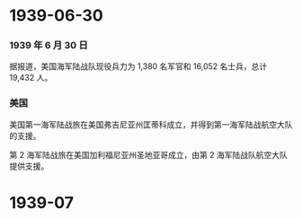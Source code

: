 # 1939-06-30

### 1939 年 6 月 30 日

据报道，美国海军陆战队现役兵力为 1,380 名军官和 16,052 名士兵，总计
19,432 人。

### 美国

美国第一海军陆战旅在美国弗吉尼亚州匡蒂科成立，并得到第一海军陆战航空大队的支援。

第 2 海军陆战旅在美国加利福尼亚州圣地亚哥成立，由第 2
海军陆战队航空大队提供支援。

# 1939-07